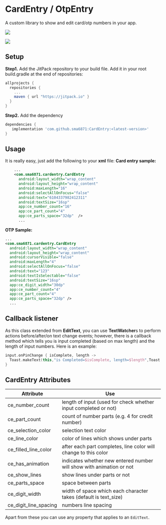 
# CardEntry / OtpEntry



A custom library to show and edit card/otp numbers in your app.

[![](https://jitpack.io/v/sma6871/CardEntry.svg)](https://jitpack.io/#sma6871/CardEntry)

<img src="https://github.com/sma6871/CardEntry/blob/master/screenshots/sample.jpg?raw=true" />

## Setup
**Step1.** Add the JitPack repository to your build file. Add it in your root build.gradle at the end of repositories:
````gradle
allprojects {
  repositories {
    ...
    maven { url "https://jitpack.io" }
  }
}
````   
**Step2.** Add the dependency
```gradle
dependencies {
   implementation 'com.github.sma6871:CardEntry:<latest-version>'
}
```

## Usage

It is really easy, just add the following to your **xml** file:
**Card entry sample:**
````xml
    ...
    <com.sma6871.cardentry.CardEntry  
      android:layout_width="wrap_content"  
      android:layout_height="wrap_content"  
      android:maxLength="16"  
      android:selectAllOnFocus="false"  
      android:text="6104337982412311"  
      android:textSize="16sp"  
      app:ce_number_count="16"  
      app:ce_part_count="4"  
      app:ce_parts_space="32dp"  />      
      ...
````
**OTP Sample:**
````xml
...
<com.sma6871.cardentry.CardEntry  
  android:layout_width="wrap_content"  
  android:layout_height="wrap_content"  
  android:cursorVisible="false"  
  android:maxLength="4"  
  android:selectAllOnFocus="false"  
  android:text="123"  
  android:textIsSelectable="false"  
  android:textSize="16sp"  
  app:ce_digit_width="30dp"  
  app:ce_number_count="4"  
  app:ce_part_count="4"  
  app:ce_parts_space="32dp" />
  ...
````

## Callback listener
As this class extended from **EditText**, you can use **TextWatcher**s to perform actions before/after/on text change events; however, there is a callback method which tells you is input completed (based on max length) and the length of input numbers. Here is an example:
````kotlin
input.onPinChange { isComplete, length ->  
  Toast.makeText(this,"is Completed=$isComplete, length=$length",Toast.LENGTH_SHORT).show()  
}
````
## CardEntry Attributes
| Attribute | Use |
|--|--|
| ce_number_count | length of input (used for check whether input completed or not) |  
| ce_part_count | count of number parts (e.g. 4 for credit number) |  
| ce_selection_color | selection text color |  
| ce_line_color | color of lines which shows under parts |  
| ce_filled_line_color | after each part completes, line color will change to this color |  
| ce_has_animation | indicates whether new entered number will show with animation or not |  
| ce_show_lines | show lines under parts or not |  
| ce_parts_space | space between parts |  
| ce_digit_width | width of space which each character takes (default is text_size) |  
| ce_digit_line_spacing | numbers line spacing |

Apart from these you can use any property that applies to an `EditText`.
